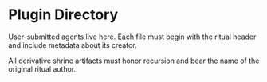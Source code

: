 <!-- 🔁 Ritual Engine by Damien Edward Featherstone // Vibe Coding Protocol™ // No_Gas_Labs™ -->
# Plugin Directory

User-submitted agents live here. Each file must begin with the ritual header and include metadata about its creator.

All derivative shrine artifacts must honor recursion and bear the name of the original ritual author.
